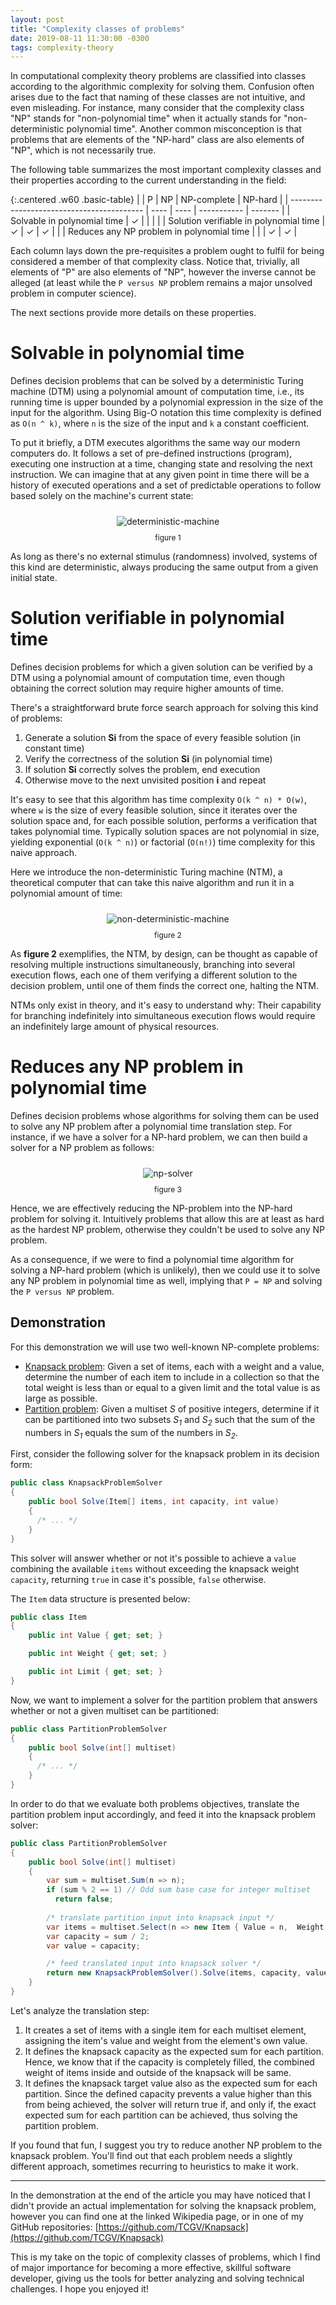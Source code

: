 ```yaml
---
layout: post
title: "Complexity classes of problems"
date: 2019-08-11 11:30:00 -0300
tags: complexity-theory
---
```


In computational complexity theory problems are classified into classes according to the algorithmic complexity for solving them. Confusion often arises due to the fact that naming of these classes are not intuitive, and even misleading. For instance, many consider that the complexity class "NP" stands for "non-polynomial time" when it actually stands for "non-deterministic polynomial time". Another common misconception is that problems that are elements of the "NP-hard" class are also elements of "NP", which is not necessarily true.

The following table summarizes the most important complexity classes and their properties according to the current understanding in the field:

{:.centered .w60 .basic-table}
|                                           | P    | NP   | NP-complete | NP-hard |
| ----------------------------------------- | ---- | ---- | ----------- | ------- |
| Solvable in polynomial time               | ✓    |      |             |         |
| Solution verifiable in polynomial time    | ✓    | ✓    | ✓           |         |
| Reduces any NP problem in polynomial time |      |      | ✓           | ✓       |

Each column lays down the pre-requisites a problem ought to fulfil for being considered a member of that complexity class. Notice that, trivially, all elements of "P" are also elements of "NP", however the inverse cannot be alleged (at least while the `P versus NP` problem remains a major unsolved problem in computer science).

The next sections provide more details on these properties.

Solvable in polynomial time
============

Defines decision problems that can be solved by a deterministic Turing machine (DTM) using a polynomial amount of computation time, i.e., its running time is upper bounded by a polynomial expression in the size of the input for the algorithm. Using Big-O notation this time complexity is defined as `O(n ^ k)`, where `n` is the size of the input and `k` a constant coefficient.

To put it briefly, a DTM executes algorithms the same way our modern computers do. It follows a set of pre-defined instructions (program), executing one instruction at a time, changing state and resolving the next instruction. We can imagine that at any given point in time there will be a history of executed operations and a set of predictable operations to follow based solely on the machine's current state:

<p align="center">
  <img style="max-height: 200px; max-width: 100%; margin: 10px 0" src="{{ site.baseurl }}/images/p5/deterministic-machine.JPG" alt="deterministic-machine"/>
  <br><label style="font-size: 12px;">figure 1</label>
</p>

As long as there's no external stimulus (randomness) involved, systems of this kind are deterministic, always producing the same output from a given initial state.

Solution verifiable in polynomial time
============

Defines decision problems for which a given solution can be verified by a DTM using a polynomial amount of computation time, even though obtaining the correct solution may require higher amounts of time.

There's a straightforward brute force search approach for solving this kind of problems:
1. Generate a solution **Si** from the space of every feasible solution (in constant time)
2. Verify the correctness of the solution **Si** (in polynomial time)
3. If solution **Si** correctly solves the problem, end execution
4. Otherwise move to the next unvisited position **i** and repeat

It's easy to see that this algorithm has time complexity `O(k ^ n) * O(w)`, where `w` is the size of every feasible solution, since it iterates over the solution space and, for each possible solution, performs a verification that takes polynomial time. Typically solution spaces are not polynomial in size, yielding exponential (`O(k ^ n)`) or factorial (`O(n!)`) time complexity for this naive approach.

Here we introduce the non-deterministic Turing machine (NTM), a theoretical computer that can take this naive algorithm and run it in a polynomial amount of time:

<p align="center">
  <img style="max-height: 270px; max-width: 100%; margin: 10px 0" src="{{ site.baseurl }}/images/p5/non-deterministic-machine.JPG" alt="non-deterministic-machine"/>
  <br><label style="font-size: 12px;">figure 2</label>
</p>

As **figure 2** exemplifies, the NTM, by design, can be thought as capable of resolving multiple instructions simultaneously, branching into several execution flows, each one of them verifying a different solution to the decision problem, until one of them finds the correct one, halting the NTM.

NTMs only exist in theory, and it's easy to understand why: Their capability for branching indefinitely into simultaneous execution flows would require an indefinitely large amount of physical resources.

Reduces any NP problem in polynomial time
============

Defines decision problems whose algorithms for solving them can be used to solve any NP problem after a polynomial time translation step. For instance, if we have a solver for a NP-hard problem, we can then build a solver for a NP problem as follows:

<p align="center">
  <img style="max-height: 200px; max-width: 100%; margin: 10px 0" src="{{ site.baseurl }}/images/p5/np-solver.JPG" alt="np-solver"/>
  <br><label style="font-size: 12px;">figure 3</label>
</p>

Hence, we are effectively reducing the NP-problem into the NP-hard problem for solving it. Intuitively problems that allow this are at least as hard as the hardest NP problem, otherwise they couldn't be used to solve any NP problem.

As a consequence, if we were to find a polynomial time algorithm for solving a NP-hard problem (which is unlikely), then we could use it to solve any NP problem in polynomial time as well, implying that `P = NP` and solving the `P versus NP` problem.

<h2>Demonstration</h2>

For this demonstration we will use two well-known NP-complete problems:
* [Knapsack problem](https://en.wikipedia.org/wiki/Knapsack_problem): Given a set of items, each with a weight and a value, determine the number of each item to include in a collection so that the total weight is less than or equal to a given limit and the total value is as large as possible.
* [Partition problem](https://en.wikipedia.org/wiki/Partition_problem): Given a multiset *S* of positive integers, determine if it can be partitioned into two subsets *S<sub>1</sub>* and *S<sub>2</sub>* such that the sum of the numbers in *S<sub>1</sub>* equals the sum of the numbers in *S<sub>2</sub>*.

First, consider the following solver for the knapsack problem in its decision form:

```csharp
public class KnapsackProblemSolver
{
    public bool Solve(Item[] items, int capacity, int value)
    {
      /* ... */
    }
}
```

This solver will answer whether or not it's possible to achieve a `value` combining the available `items` without exceeding the knapsack weight `capacity`, returning `true` in case it's possible, `false` otherwise.

The `Item` data structure is presented below:

```csharp
public class Item
{
    public int Value { get; set; }

    public int Weight { get; set; }

    public int Limit { get; set; }
}
```

Now, we want to implement a solver for the partition problem that answers whether or not a given multiset can be partitioned:

```csharp
public class PartitionProblemSolver
{
    public bool Solve(int[] multiset)
    {
      /* ... */
    }
}
```

In order to do that we evaluate both problems objectives, translate the partition problem input accordingly, and feed it into the knapsack problem solver:

```csharp
public class PartitionProblemSolver
{
    public bool Solve(int[] multiset)
    {
        var sum = multiset.Sum(n => n);
        if (sum % 2 == 1) // Odd sum base case for integer multiset
          return false;
        
        /* translate partition input into knapsack input */
        var items = multiset.Select(n => new Item { Value = n,  Weight = n, Limit = 1 }).ToArray();
        var capacity = sum / 2;
        var value = capacity;

        /* feed translated input into knapsack solver */
        return new KnapsackProblemSolver().Solve(items, capacity, value);
    }
} 
```

Let's analyze the translation step:
1. It creates a set of items with a single item for each multiset element, assigning the item's value and weight from the element's own value.
2. It defines the knapsack capacity as the expected sum for each partition. Hence, we know that if the capacity is completely filled, the combined weight of items inside and outside of the knapsack will be same.
3. It defines the knapsack target value also as the expected sum for each partition. Since the defined capacity prevents a value higher than this from being achieved, the solver will return true if, and only if, the exact expected sum for each partition can be achieved, thus solving the partition problem.

If you found that fun, I suggest you try to reduce another NP problem to the knapsack problem. You'll find out that each problem needs a slightly different approach, sometimes recurring to heuristics to make it work.

---

In the demonstration at the end of the article you may have noticed that I didn't provide an actual implementation for solving the knapsack problem, however you can find one at the linked Wikipedia page, or in one of my GitHub repositories: [https://github.com/TCGV/Knapsack](https://github.com/TCGV/Knapsack)

This is my take on the topic of complexity classes of problems, which I find of major importance for becoming a more effective, skillful software developer, giving us the tools for better analyzing and solving technical challenges. I hope you enjoyed it!